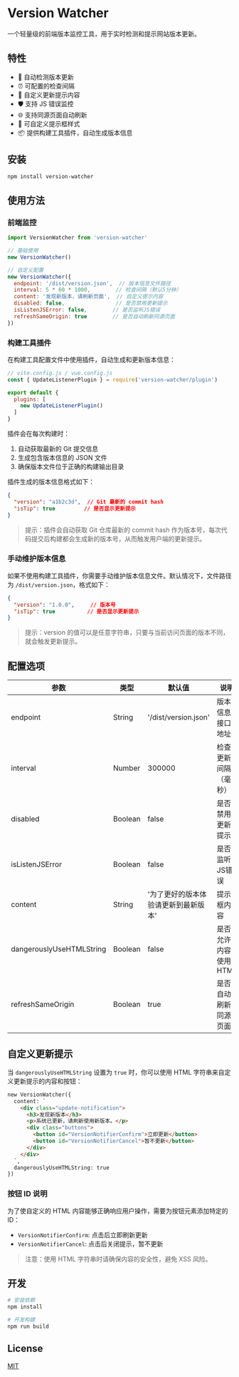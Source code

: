 # Version Watcher

一个轻量级的前端版本监控工具，用于实时检测和提示网站版本更新。

## 特性

- 🚀 自动检测版本更新
- ⏰ 可配置的检查间隔
- 🔔 自定义更新提示内容
- 🛡️ 支持 JS 错误监控
- 🌐 支持同源页面自动刷新
- 🎨 可自定义提示框样式
- 📦 提供构建工具插件，自动生成版本信息

## 安装

```bash
npm install version-watcher
```

## 使用方法

### 前端监控

```javascript
import VersionWatcher from 'version-watcher'

// 基础使用
new VersionWatcher()

// 自定义配置
new VersionWatcher({
  endpoint: '/dist/version.json',  // 版本信息文件路径
  interval: 5 * 60 * 1000,        // 检查间隔（默认5分钟）
  content: '发现新版本，请刷新页面',  // 自定义提示内容
  disabled: false,                // 是否禁用更新提示
  isListenJSError: false,        // 是否监听JS错误
  refreshSameOrigin: true        // 是否自动刷新同源页面
})
```

### 构建工具插件

在构建工具配置文件中使用插件，自动生成和更新版本信息：

```javascript
// vite.config.js / vue.config.js
const { UpdateListenerPlugin } = require('version-watcher/plugin')

export default {
  plugins: [
    new UpdateListenerPlugin()
  ]
}
```

插件会在每次构建时：
1. 自动获取最新的 Git 提交信息
2. 生成包含版本信息的 JSON 文件
3. 确保版本文件位于正确的构建输出目录

插件生成的版本信息格式如下：

```json
{
  "version": "a1b2c3d",  // Git 最新的 commit hash
  "isTip": true         // 是否显示更新提示
}
```

> 提示：插件会自动获取 Git 仓库最新的 commit hash 作为版本号，每次代码提交后构建都会生成新的版本号，从而触发用户端的更新提示。

### 手动维护版本信息

如果不使用构建工具插件，你需要手动维护版本信息文件。默认情况下，文件路径为 `/dist/version.json`，格式如下：

```json
{
  "version": "1.0.0",     // 版本号
  "isTip": true          // 是否显示更新提示
}
```

> 提示：version 的值可以是任意字符串，只要与当前访问页面的版本不同，就会触发更新提示。

## 配置选项

| 参数 | 类型 | 默认值 | 说明 |
|------|------|--------|------|
| endpoint | String | '/dist/version.json' | 版本信息接口地址 |
| interval | Number | 300000 | 检查更新间隔（毫秒） |
| disabled | Boolean | false | 是否禁用更新提示 |
| isListenJSError | Boolean | false | 是否监听JS错误 |
| content | String | '为了更好的版本体验请更新到最新版本' | 提示框内容 |
| dangerouslyUseHTMLString | Boolean | false | 是否允许内容使用HTML |
| refreshSameOrigin | Boolean | true | 是否自动刷新同源页面 |

## 自定义更新提示

当 `dangerouslyUseHTMLString` 设置为 `true` 时，你可以使用 HTML 字符串来自定义更新提示的内容和按钮：

```html
new VersionWatcher({
  content: `
    <div class="update-notification">
      <h3>发现新版本</h3>
      <p>系统已更新，请刷新使用新版本。</p>
      <div class="buttons">
        <button id="VersionNotifierConfirm">立即更新</button>
        <button id="VersionNotifierCancel">暂不更新</button>
      </div>
    </div>
  `,
  dangerouslyUseHTMLString: true
})
```

### 按钮 ID 说明

为了使自定义的 HTML 内容能够正确响应用户操作，需要为按钮元素添加特定的 ID：

- `VersionNotifierConfirm`: 点击后立即刷新更新
- `VersionNotifierCancel`: 点击后关闭提示，暂不更新

> 注意：使用 HTML 字符串时请确保内容的安全性，避免 XSS 风险。

## 开发

```bash
# 安装依赖
npm install

# 开发构建
npm run build
```

## License

[MIT](LICENSE)
